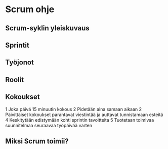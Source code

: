 # Scrum ohje

## Scrum-syklin yleiskuvaus

## Sprintit

## Työjonot

## Roolit

## Kokoukset

1 Joka päivä 15 minuutin kokous
2 Pidetään aina samaan aikaan
2 Päivittäiset kokoukset parantavat viestintää ja auttavat tunnistamaan esteitä
4 Keskitytään edistymään kohti sprintin tavoitteita
5 Tuotetaan toimivaa suunnitelmaa seuraavaa työpäivää varten

## Miksi Scrum toimii?
